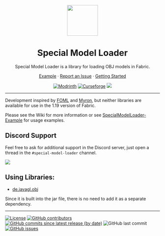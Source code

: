 <div align="center">
<img height=100  src="https://user-images.githubusercontent.com/96962269/229103994-d42aca96-c165-4265-b1d3-66c41c1ee55c.png">
<h1>Special Model Loader</h1>
Special Model Loader is a library for loading OBJ models in Fabric.

[Example](https://github.com/TeamFelnull/SpecialModelLoader-Example) · [Report an Issue](https://github.com/TeamFelnull/SpecialModelLoader/issues/new/choose) · [Getting Started](https://github.com/TeamFelnull/SpecialModelLoader/wiki/Getting-Started)

<a href="https://modrinth.com/mod/special-model-loader"><img src="https://img.shields.io/modrinth/dt/ajFw7VkX?color=17b85a&label=%20&logo=modrinth&logoColor=ffffff&style=for-the-badge" alt="Modrinth"></a>
<a href="https://www.curseforge.com/minecraft/mc-mods/special-model-loader/"><img src="https://cf.way2muchnoise.eu/full_782421_%20(E04E14-E04E14-ffffff-ffffff-ffffff).svg?badge_style=for_the_badge" alt="Curseforge"></a>
<a href="https://github.com/TeamFelnull/SpecialModelLoader/releases/latest"><img src="https://img.shields.io/github/v/release/TeamFelnull/SpecialModelLoader?color=%2344CC11&style=for-the-badge"></a>
</div>

***

Development inspired by [FOML](https://github.com/OnyxStudios/FOML) and [Myron](https://github.com/Haven-King/myron), but neither libraries are available for use in the 1.19 version of Fabric.

Please see the Wiki for more information or see [SpecialModelLoader-Example](https://github.com/TeamFelnull/SpecialModelLoader-Example) for usage examples.

## Discord Support
Feel free to ask for additional support in the Discord server, just open a thread in the `#special-model-loader` channel.

<a href="https://discord.gg/X9BUF9A"><img src="https://img.shields.io/discord/436404936151007241?label=discord&logo=discord&logoColor=ffffff&style=for-the-badge"></a>

## Using Libraries:

- [de.javagl.obj](https://github.com/javagl/Obj)

Since it is built into the jar file, there is no need to add it as a separate dependency.

***
<a href="https://github.com/TeamFelnull/SpecialModelLoader/blob/main/LICENSE">![License](https://img.shields.io/github/license/TeamFelnull/SpecialModelLoader?color=9F9F9F&style=for-the-badge)</a>
<a href=https://github.com/TeamFelnull/SpecialModelLoader/graphs/contributors>![GitHub contributors](https://img.shields.io/github/contributors/TeamFelnull/SpecialModelLoader?color=9F9F9F&style=for-the-badge)</a>
<a href="https://github.com/TeamFelnull/SpecialModelLoader/commits/main">![GitHub commits since latest release (by date)](https://img.shields.io/github/commits-since/TeamFelnull/SpecialModelLoader/latest?color=9F9F9F&style=for-the-badge)</a>
![GitHub last commit](https://img.shields.io/github/last-commit/TeamFelnull/SpecialModelLoader?style=for-the-badge)
<a href="https://github.com/TeamFelnull/SpecialModelLoader-Example/issues">![GitHub issues](https://img.shields.io/github/issues-raw/TeamFelnull/SpecialModelLoader?style=for-the-badge)</a>
